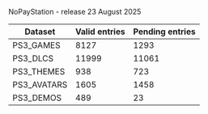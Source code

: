 NoPayStation - release 23 August 2025

|  Dataset  |Valid entries|Pending entries|
|-----------|-------------|---------------|
| PS3_GAMES |     8127    |      1293     |
|  PS3_DLCS |    11999    |     11061     |
| PS3_THEMES|     938     |      723      |
|PS3_AVATARS|     1605    |      1458     |
| PS3_DEMOS |     489     |       23      |